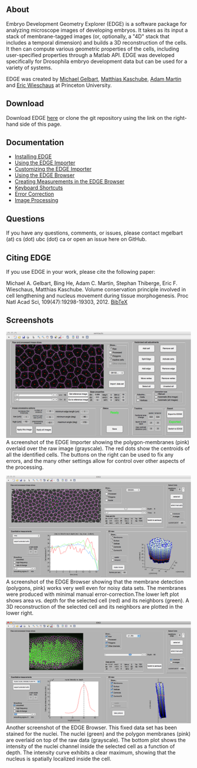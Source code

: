 ## About ##
Embryo Development Geometry Explorer (EDGE) is a software package for analyzing microscope images of developing embryos. It takes as its input a stack of membrane-tagged images (or, optionally, a "4D" stack that includes a temporal dimension) and builds a 3D reconstruction of the cells. It then can compute various geometric properties of the cells, including user-specified properties through a Matlab API. EDGE was developed specifically for Drosophila embryo development data but can be used for a variety of systems.

EDGE was created by [Michael Gelbart](http://www.cs.ubc.ca/~mgelbart), [Matthias Kaschube](http://fias.uni-frankfurt.de/neuro/kaschube/), [Adam Martin](https://biology.mit.edu/people/adam_martin) and [Eric Wieschaus](http://molbio.princeton.edu/faculty/molbio-faculty/140-wieschaus) at Princeton University.

## Download ##
Download EDGE [here](https://github.com/mgelbart/embryo-development-geometry-explorer/archive/master.zip) or clone the git repository using the link on the right-hand side of this page.

## Documentation ##
* [Installing EDGE](doc/Installation.md)
* [Using the EDGE Importer](doc/Importer.md)
* [Customizing the EDGE Importer](doc/ImporterSettings.md)
* [Using the EDGE Browser](doc/Browser.md)
* [Creating Measurements in the EDGE Browser](Measurements.md)
* [Keyboard Shortcuts](doc/KeyboardShortcuts.md)
* [Error Correction](doc/ErrorCorrection.md)
* [Image Processing](doc/ImageProcessing.md)



## Questions ##
If you have any questions, comments, or issues, please contact mgelbart (at) cs (dot) ubc (dot) ca or open an issue here on GitHub.

## Citing EDGE ##
If you use EDGE in your work, please cite the following paper:

Michael A. Gelbart, Bing He, Adam C. Martin, Stephan Thiberge, Eric F. Wieschaus, Matthias Kaschube. Volume conservation principle involved in cell lengthening and nucleus movement during tissue morphogenesis. Proc Natl Acad Sci, 109(47):19298-19303, 2012. [BibTeX](http://people.seas.harvard.edu/~mgelbart/publications/Gelbart2012.bib)

## Screenshots ##
![screenshots/Screenshot_semiauto_cells.png](screenshots/Screenshot_semiauto_cells.png)
A screenshot of the EDGE Importer showing the polygon-membranes (pink) overlaid over the raw image (grayscale). The red dots show the centroids of all the identified cells. The buttons on the right can be used to fix any errors, and the many other settings allow for control over other aspects of the processing.

![screenshots/screenshot_neighbors.png](screenshots/screenshot_neighbors.png)
A screenshot of the EDGE Browser showing that the membrane detection (polygons, pink) works very well even for noisy data sets. The membranes were produced with minimal manual error-correction.The lower left plot shows area vs. depth for the selected cell (red) and its neighbors (green). A 3D reconstruction of the selected cell and its neighbors are plotted in the lower right.

![hscreenshots/Screenshot_nuclei_intensity.png](screenshots/Screenshot_nuclei_intensity.png)
Another screenshot of the EDGE Browser. This fixed data set has been stained for the nuclei. The nuclei (green) and the polygon membranes (pink) are overlaid on top of the raw data (grayscale).  The bottom plot shows the intensity of the nuclei channel inside the selected cell as a function of depth. The intensity curve exhibits a clear maximum, showing that the nucleus is spatially localized inside the cell.
